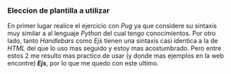 ### Eleccion de plantilla a utilizar

En primer lugar realice el ejercicio con _Pug_ ya que considere su sintaxis muy similar
a al lenguaje *Python* del cual tengo conocimientos.
Por otro lado, tanto _Handlebars_ como _Ejs_ tienen una sintaxis casi identica a la de *HTML* del que
lo uso mas seguido y estoy mas acostumbrado. 
Pero entre estos 2 me resulto mas practico de usar (y donde mas ejemplos en la web encontre) ***Ejs***, por lo que me quedo con este ultimo. 